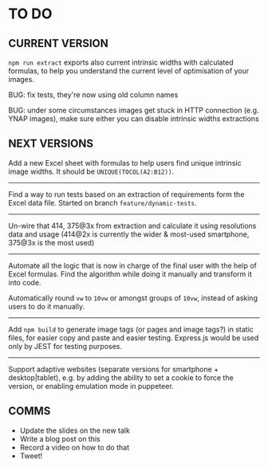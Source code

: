 # TO DO

## CURRENT VERSION

`npm run extract` exports also current intrinsic widths with calculated formulas, to help you understand the current level of optimisation of your images.

BUG: fix tests, they're now using old column names

BUG: under some circumstances images get stuck in HTTP connection (e.g. YNAP images), make sure either you can disable intrinsic widths extractions

## NEXT VERSIONS

Add a new Excel sheet with formulas to help users find unique intrinsic image widths.
It should be `UNIQUE(TOCOL(A2:B12))`.

---

Find a way to run tests based on an extraction of requirements form the Excel data file. Started on branch `feature/dynamic-tests`.

---

Un-wire that 414, 375@3x from extraction and calculate it using resolutions data and usage (414@2x is currently the wider & most-used smartphone, 375@3x is the most used)

---

Automate all the logic that is now in charge of the final user with the help of Excel formulas.
Find the algorithm while doing it manually and transform it into code.

Automatically round `vw` to `10vw` or amongst groups of `10vw`, instead of asking users to do it manually.

---

Add `npm build` to generate image tags (or pages and image tags?) in static files, for easier copy and paste and easier testing. 
Express.js would be used only by JEST for testing purposes.

---

Support adaptive websites (separate versions for smartphone + desktop|tablet), e.g. by adding the ability to set a cookie to force the version, or enabling emulation mode in puppeteer.


## COMMS

- Update the slides on the new talk
- Write a blog post on this
- Record a video on how to do that
- Tweet!